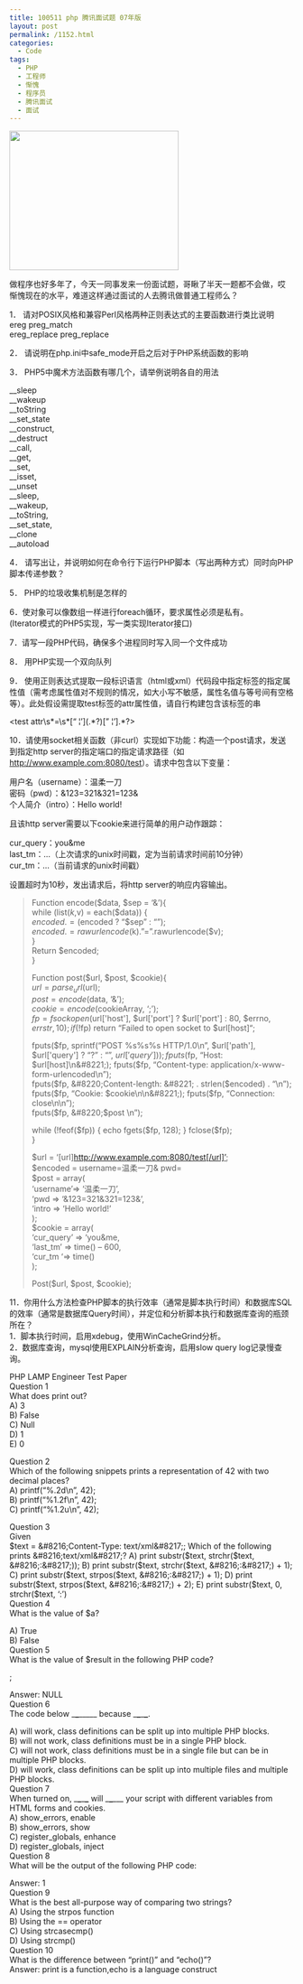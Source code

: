 ```yaml
---
title: 100511 php 腾讯面试题 07年版
layout: post
permalink: /1152.html
categories:
  - Code
tags:
  - PHP
  - 工程师
  - 惭愧
  - 程序员
  - 腾讯面试
  - 面试
---
```

[<img class="aligncenter size-medium wp-image-1154" title="xtxzp" src="http://www.80aj.com/wp-content/uploads/2010/05/xtxzp-300x247.jpg" alt="" width="300" height="247" />][1]

做程序也好多年了，今天一同事发来一份面试题，哥瞅了半天一题都不会做，哎 惭愧现在的水平，难道这样通过面试的人去腾讯做普通工程师么？

1． 请对POSIX风格和兼容Perl风格两种正则表达式的主要函数进行类比说明  
ereg preg_match  
ereg\_replace preg\_replace

2． 请说明在php.ini中safe_mode开启之后对于PHP系统函数的影响

3． PHP5中魔术方法函数有哪几个，请举例说明各自的用法

__sleep  
__wakeup  
__toString  
_\_set\_state  
__construct,  
__destruct  
__call,  
__get,  
__set,  
__isset,  
__unset  
__sleep,  
__wakeup,  
__toString,  
_\_set\_state,  
__clone  
__autoload

4． 请写出让，并说明如何在命令行下运行PHP脚本（写出两种方式）同时向PHP脚本传递参数？

5． PHP的垃圾收集机制是怎样的

6．使对象可以像数组一样进行foreach循环，要求属性必须是私有。  
(Iterator模式的PHP5实现，写一类实现Iterator接口)

7．请写一段PHP代码，确保多个进程同时写入同一个文件成功

8． 用PHP实现一个双向队列

9． 使用正则表达式提取一段标识语言（html或xml）代码段中指定标签的指定属性值（需考虑属性值对不规则的情况，如大小写不敏感，属性名值与等号间有空格等）。此处假设需提取test标签的attr属性值，请自行构建包含该标签的串

<test attr=”ddd”>

<test attr\s\*=\s\*\[“ ¦’\](.\*?)[” ¦’].\*?>

10．请使用socket相关函数（非curl）实现如下功能：构造一个post请求，发送到指定http server的指定端口的指定请求路径（如<a href="http://www.example.com:8080/test" target="_blank">http://www.example.com:8080/test</a>）。请求中包含以下变量：

用户名（username）：温柔一刀  
密码（pwd）：&123=321&321=123&  
个人简介（intro）：Hello world!

且该http server需要以下cookie来进行简单的用户动作跟踪：

cur_query：you&me  
last_tm：&#8230;（上次请求的unix时间戳，定为当前请求时间前10分钟）  
cur_tm：&#8230;（当前请求的unix时间戳）

设置超时为10秒，发出请求后，将http server的响应内容输出。

> Function encode($data, $sep = ‘&’){  
> while (list($k,$v) = each($data)) {  
> $encoded .= ($encoded ? &#8220;$sep&#8221; : &#8220;&#8221;);  
> $encoded .= rawurlencode($k).&#8221;=&#8221;.rawurlencode($v);  
> }  
> Return $encoded;  
> }
> 
> Function post($url, $post, $cookie){  
> $url = parse_url($url);  
> $post = encode($data, ‘&’);  
> $cookie = encode($cookieArray, ‘;’);  
> $fp = fsockopen($url['host'], $url['port'] ? $url['port'] : 80, $errno, $errstr, 10);  
> if (!$fp) return &#8220;Failed to open socket to $url[host]&#8220;;
> 
> fputs($fp, sprintf(&#8220;POST %s%s%s HTTP/1.0\n&#8221;, $url['path'], $url['query'] ? &#8220;?&#8221; : &#8220;&#8221;, $url['query']));  
> fputs($fp, &#8220;Host: $url[host]\n&#8221;);  
> fputs($fp, &#8220;Content-type: application/x-www-form-urlencoded\n&#8221;);  
> fputs($fp, &#8220;Content-length: &#8221; . strlen($encoded) . &#8220;\n&#8221;);  
> fputs($fp, &#8220;Cookie: $cookie\n\n&#8221;);  
> fputs($fp, &#8220;Connection: close\n\n&#8221;);  
> fputs($fp, &#8220;$post \n&#8221;);
> 
> while (!feof($fp)) {  
> echo fgets($fp, 128);  
> }  
> fclose($fp);  
> }
> 
> $url = ‘[url]http://www.example.com:8080/test[/url]’;  
> $encoded = username=温柔一刀& pwd=  
> $post = array(  
> ‘username’=> ‘温柔一刀’,  
> ‘pwd => ‘&123=321&321=123&’,  
> ‘intro => ‘Hello world!’  
> );  
> $cookie = array(  
> ‘cur_query’ => ‘you&me,  
> ‘last_tm’ => time() &#8211; 600,  
> ‘cur_tm ‘=> time()  
> );
> 
> Post($url, $post, $cookie);

11．你用什么方法检查PHP脚本的执行效率（通常是脚本执行时间）和数据库SQL的效率（通常是数据库Query时间），并定位和分析脚本执行和数据库查询的瓶颈所在？  
1．脚本执行时间，启用xdebug，使用WinCacheGrind分析。  
2．数据库查询，mysql使用EXPLAIN分析查询，启用slow query log记录慢查询。

PHP LAMP Engineer Test Paper  
Question 1  
What does <? echo count (&#8220;123&#8243;) ?> print out?  
A) 3  
B) False  
C) Null  
D) 1  
E) 0

Question 2  
Which of the following snippets prints a representation of 42 with two decimal places?  
A) printf(&#8220;%.2d\n&#8221;, 42);  
B) printf(&#8220;%1.2f\n&#8221;, 42);  
C) printf(&#8220;%1.2u\n&#8221;, 42);

Question 3  
Given  
$text = &#8216;Content-Type: text/xml&#8217;;  
Which of the following prints &#8216;text/xml&#8217;?  
A) print substr($text, strchr($text, &#8216;:&#8217;));  
B) print substr($text, strchr($text, &#8216;:&#8217;) + 1);  
C) print substr($text, strpos($text, &#8216;:&#8217;) + 1);  
D) print substr($text, strpos($text, &#8216;:&#8217;) + 2);  
E) print substr($text, 0, strchr($text, &#8216;:&#8217;)  
Question 4  
What is the value of $a?  
<?php  
$a = in\_array(&#8217;01&#8242;, array(&#8217;1&#8242;)) == var\_dump(&#8217;01&#8242; == 1);  
?>  
A) True  
B) False  
Question 5  
What is the value of $result in the following PHP code?  
<?php  
function timesTwo($int) {  
$int = $int * 2;  
}  
$int = 2;  
$result = timesTwo($int);  
?>;  
Answer: NULL  
Question 6  
The code below \___\___\_____ because \___\___\___\___.  
<?php  
class Foo {  
?>  
<?php  
function bar() {  
print &#8220;bar&#8221;;  
}  
}  
?>  
A) will work, class definitions can be split up into multiple PHP blocks.  
B) will not work, class definitions must be in a single PHP block.  
C) will not work, class definitions must be in a single file but can be in multiple PHP blocks.  
D) will work, class definitions can be split up into multiple files and multiple PHP blocks.  
Question 7  
When turned on, \___\___\___\___ will \___\___\___ your script with different variables from HTML forms and cookies.  
A) show_errors, enable  
B) show_errors, show  
C) register_globals, enhance  
D) register_globals, inject  
Question 8  
What will be the output of the following PHP code:  
<?php  
echo count(strlen(&#8220;http://php.net&#8221;));  
?>  
Answer: 1  
Question 9  
What is the best all-purpose way of comparing two strings?  
A) Using the strpos function  
B) Using the == operator  
C) Using strcasecmp()  
D) Using strcmp()  
Question 10  
What is the difference between &#8220;print()&#8221; and &#8220;echo()&#8221;?  
Answer: print is a function,echo is a language construct

 [1]: http://www.80aj.com/wp-content/uploads/2010/05/xtxzp.jpg